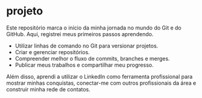 # projeto

Este repositório marca o início da minha jornada no mundo do Git e do GitHub. Aqui, registrei meus primeiros passos aprendendo.

- Utilizar linhas de comando no Git para versionar projetos.
- Criar e gerenciar repositórios.
- Compreender melhor o fluxo de commits, branches e merges.
- Publicar meus trabalhos e compartilhar meu progresso.
  
Além disso, aprendi a utilizar o LinkedIn como ferramenta profissional para mostrar minhas conquistas, conectar-me com outros profissionais da área e construir minha rede de contatos.
